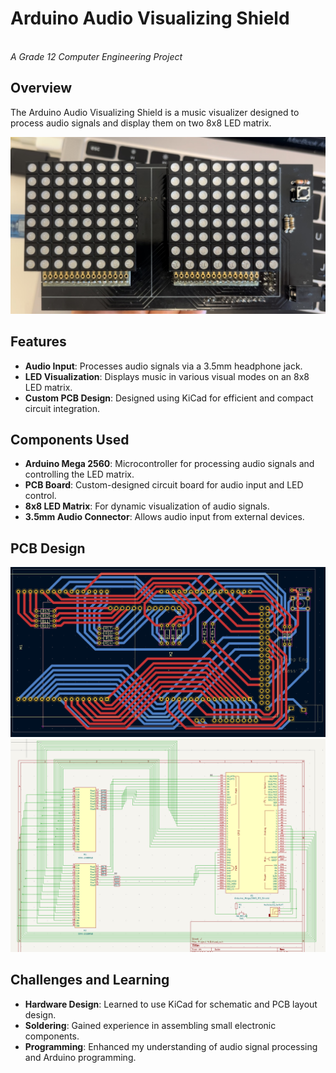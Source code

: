 # Arduino Audio Visualizing Shield

\
*A Grade 12 Computer Engineering Project*

## Overview

The Arduino Audio Visualizing Shield is a music visualizer designed to process audio signals and display them on two 8x8 LED matrix.&#x20;

<img src="Audio Visualizer.jpg" alt="Arduino Audio Visualizer" width="800">

## Features

- **Audio Input**: Processes audio signals via a 3.5mm headphone jack.
- **LED Visualization**: Displays music in various visual modes on an 8x8 LED matrix.
- **Custom PCB Design**: Designed using KiCad for efficient and compact circuit integration.

## Components Used

- **Arduino Mega 2560**: Microcontroller for processing audio signals and controlling the LED matrix.
- **PCB Board**: Custom-designed circuit board for audio input and LED control.
- **8x8 LED Matrix**: For dynamic visualization of audio signals.
- **3.5mm Audio Connector**: Allows audio input from external devices.

## PCB Design

<img src="PCB layout.png" alt="PCB Layout Design" width="800">


<img src="PCB schematic.png" alt="PCB Schematic Design" width="800">


## Challenges and Learning

- **Hardware Design**: Learned to use KiCad for schematic and PCB layout design.
- **Soldering**: Gained experience in assembling small electronic components.
- **Programming**: Enhanced my understanding of audio signal processing and Arduino programming.

